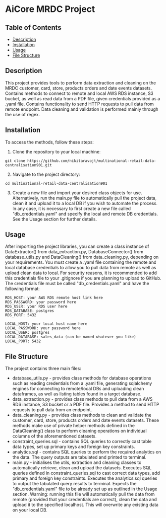 # AiCore MRDC Project

## Table of Contents
- [Description](#description)
- [Installation](#installation)
- [Usage](#usage)
- [File Structure](#filestructure)

## Description
This project provides tools to perform data extraction and cleaning on the MRDC customer, card, store, products orders and date events datasets. 
Contains methods to connect to remote and local AWS RDS instance, S3 bucket, as well as read data from a PDF file, given credentials provided as
a .yaml file. Contains functionality to send HTTP requests to pull data from remote endpoint. Data cleaning and validation is performed mainly 
through the use of regex.

## Installation
To access the methods, follow these steps:
  1. Clone the repository to your local machine:
      
    git clone https://github.com/nikitaravojt/multinational-retail-data-centralisation901.git
  
  2. Navigate to the project directory:
     
    cd multinational-retail-data-centralisation901
  
  3. Create a new file and import your desired class objects for use. Alternatively, run the main.py file to automatically pull the
     project data, clean it and upload it to a local DB if you wish to automate the process. In any case, it is necessary
     to first create a new file called "db_credentials.yaml" and specify the local and remote DB credentials. See the Usage
     section for further details. 

## Usage
After importing the project libraries, you can create a class instance of DataExtractor() from data_extraction.py, 
DatabaseConnector() from database_utils.py and DataCleaning() from data_cleaning.py, depending on your requirements. 
You must create a .yaml file containing the remote and local database credentials to allow you to pull data from
remote as well as upload clean data to local. For security reasons, it is recommended to add this credentials file to 
your .gitignore if you are planning to upload to GitHub. The credentials file must be called "db_credentials.yaml" and 
have the following format:

    RDS_HOST: your AWS RDS remote host link here
    RDS_PASSWORD: your password here
    RDS_USER: your RDS user here
    RDS_DATABASE: postgres
    RDS_PORT: 5432
    
    LOCAL_HOST: your local host name here
    LOCAL_PASSWORD: your password here
    LOCAL_USER: postgres
    LOCAL_DATABASE: sales_data (can be named whatever you like)
    LOCAL_PORT: 5432

## File Structure
The project contains three main files:
  - database_utils.py - provides class methods for database operations such as reading credentials from a .yaml file,
     generating sqlalchemy engines for connecting to remote/local DBs and uploading clean dataframes, as well as listing
     tables found in a target database.
  - data_extraction.py - provides class methods to pull data from a AWS RDS instance, S3 bucket or a PDF file. Provides
     a method to send HTTP requests to pull data from an endpoint.
  - data_cleaning.py - provides class methods to clean and validate the customer, card, store, products orders and date
     events datasets. These methods make use of private helper methods defined in the DataCleaning() class to perform
     cleaning operations on individual columns of the aforementioned datasets.
  - constraint_queries.sql - contains SQL queries to correctly cast table data types, set up primary keys and foreign
     key constraints.
  - analytics.sql - contains SQL queries to perform the required analytics on the data. The query outputs are tabulated
     and printed to terminal. 
  - main.py - initialises the utils, extraction and cleaning classes to automatically retrieve, clean and upload the
     datasets. Executes SQL queries defined in constraint_queries.sql to cast correct data types, add primary and
     foreign key constraints. Executes the analytics.sql queries to output the tabulated query results to terminal.
     Expects the "db_credentials.yaml" file to be already set up as outlined in the Usage section.
     Warning: running this file will automatically pull the data from remote (provided that your credentials are correct),
     clean the data and upload it to the specified localhost. This will overwrite any existing data on your local DB.
